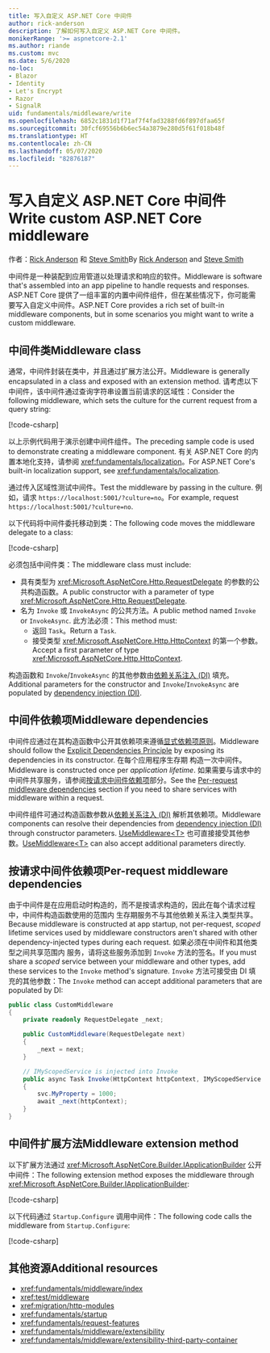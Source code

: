 ```yaml
---
title: 写入自定义 ASP.NET Core 中间件
author: rick-anderson
description: 了解如何写入自定义 ASP.NET Core 中间件。
monikerRange: '>= aspnetcore-2.1'
ms.author: riande
ms.custom: mvc
ms.date: 5/6/2020
no-loc:
- Blazor
- Identity
- Let's Encrypt
- Razor
- SignalR
uid: fundamentals/middleware/write
ms.openlocfilehash: 6852c1831d1f71af7f4fad3288fd6f897dfaa65f
ms.sourcegitcommit: 30fcf69556b6b6ec54a3879e280d5f61f018b48f
ms.translationtype: HT
ms.contentlocale: zh-CN
ms.lasthandoff: 05/07/2020
ms.locfileid: "82876187"
---
```

# <a name="write-custom-aspnet-core-middleware"></a><span data-ttu-id="979b1-103">写入自定义 ASP.NET Core 中间件</span><span class="sxs-lookup"><span data-stu-id="979b1-103">Write custom ASP.NET Core middleware</span></span>

<span data-ttu-id="979b1-104">作者：[Rick Anderson](https://twitter.com/RickAndMSFT) 和 [Steve Smith](https://ardalis.com/)</span><span class="sxs-lookup"><span data-stu-id="979b1-104">By [Rick Anderson](https://twitter.com/RickAndMSFT) and [Steve Smith](https://ardalis.com/)</span></span>

<span data-ttu-id="979b1-105">中间件是一种装配到应用管道以处理请求和响应的软件。</span><span class="sxs-lookup"><span data-stu-id="979b1-105">Middleware is software that's assembled into an app pipeline to handle requests and responses.</span></span> <span data-ttu-id="979b1-106">ASP.NET Core 提供了一组丰富的内置中间件组件，但在某些情况下，你可能需要写入自定义中间件。</span><span class="sxs-lookup"><span data-stu-id="979b1-106">ASP.NET Core provides a rich set of built-in middleware components, but in some scenarios you might want to write a custom middleware.</span></span>

## <a name="middleware-class"></a><span data-ttu-id="979b1-107">中间件类</span><span class="sxs-lookup"><span data-stu-id="979b1-107">Middleware class</span></span>

<span data-ttu-id="979b1-108">通常，中间件封装在类中，并且通过扩展方法公开。</span><span class="sxs-lookup"><span data-stu-id="979b1-108">Middleware is generally encapsulated in a class and exposed with an extension method.</span></span> <span data-ttu-id="979b1-109">请考虑以下中间件，该中间件通过查询字符串设置当前请求的区域性：</span><span class="sxs-lookup"><span data-stu-id="979b1-109">Consider the following middleware, which sets the culture for the current request from a query string:</span></span>

[!code-csharp[](write/snapshot/StartupCulture.cs)]

<span data-ttu-id="979b1-110">以上示例代码用于演示创建中间件组件。</span><span class="sxs-lookup"><span data-stu-id="979b1-110">The preceding sample code is used to demonstrate creating a middleware component.</span></span> <span data-ttu-id="979b1-111">有关 ASP.NET Core 的内置本地化支持，请参阅 <xref:fundamentals/localization>。</span><span class="sxs-lookup"><span data-stu-id="979b1-111">For ASP.NET Core's built-in localization support, see <xref:fundamentals/localization>.</span></span>

<span data-ttu-id="979b1-112">通过传入区域性测试中间件。</span><span class="sxs-lookup"><span data-stu-id="979b1-112">Test the middleware by passing in the culture.</span></span> <span data-ttu-id="979b1-113">例如，请求 `https://localhost:5001/?culture=no`。</span><span class="sxs-lookup"><span data-stu-id="979b1-113">For example, request `https://localhost:5001/?culture=no`.</span></span>

<span data-ttu-id="979b1-114">以下代码将中间件委托移动到类：</span><span class="sxs-lookup"><span data-stu-id="979b1-114">The following code moves the middleware delegate to a class:</span></span>

[!code-csharp[](write/snapshot/RequestCultureMiddleware.cs)]

<span data-ttu-id="979b1-115">必须包括中间件类：</span><span class="sxs-lookup"><span data-stu-id="979b1-115">The middleware class must include:</span></span>

* <span data-ttu-id="979b1-116">具有类型为 <xref:Microsoft.AspNetCore.Http.RequestDelegate> 的参数的公共构造函数。</span><span class="sxs-lookup"><span data-stu-id="979b1-116">A public constructor with a parameter of type <xref:Microsoft.AspNetCore.Http.RequestDelegate>.</span></span>
* <span data-ttu-id="979b1-117">名为 `Invoke` 或 `InvokeAsync` 的公共方法。</span><span class="sxs-lookup"><span data-stu-id="979b1-117">A public method named `Invoke` or `InvokeAsync`.</span></span> <span data-ttu-id="979b1-118">此方法必须：</span><span class="sxs-lookup"><span data-stu-id="979b1-118">This method must:</span></span>
  * <span data-ttu-id="979b1-119">返回 `Task`。</span><span class="sxs-lookup"><span data-stu-id="979b1-119">Return a `Task`.</span></span>
  * <span data-ttu-id="979b1-120">接受类型 <xref:Microsoft.AspNetCore.Http.HttpContext> 的第一个参数。</span><span class="sxs-lookup"><span data-stu-id="979b1-120">Accept a first parameter of type <xref:Microsoft.AspNetCore.Http.HttpContext>.</span></span>
  
<span data-ttu-id="979b1-121">构造函数和 `Invoke`/`InvokeAsync` 的其他参数由[依赖关系注入 (DI)](xref:fundamentals/dependency-injection) 填充。</span><span class="sxs-lookup"><span data-stu-id="979b1-121">Additional parameters for the constructor and `Invoke`/`InvokeAsync` are populated by [dependency injection (DI)](xref:fundamentals/dependency-injection).</span></span>

## <a name="middleware-dependencies"></a><span data-ttu-id="979b1-122">中间件依赖项</span><span class="sxs-lookup"><span data-stu-id="979b1-122">Middleware dependencies</span></span>

<span data-ttu-id="979b1-123">中间件应通过在其构造函数中公开其依赖项来遵循[显式依赖项原则](/dotnet/standard/modern-web-apps-azure-architecture/architectural-principles#explicit-dependencies)。</span><span class="sxs-lookup"><span data-stu-id="979b1-123">Middleware should follow the [Explicit Dependencies Principle](/dotnet/standard/modern-web-apps-azure-architecture/architectural-principles#explicit-dependencies) by exposing its dependencies in its constructor.</span></span> <span data-ttu-id="979b1-124">在每个应用程序生存期  构造一次中间件。</span><span class="sxs-lookup"><span data-stu-id="979b1-124">Middleware is constructed once per *application lifetime*.</span></span> <span data-ttu-id="979b1-125">如果需要与请求中的中间件共享服务，请参阅[按请求中间件依赖项](#per-request-middleware-dependencies)部分。</span><span class="sxs-lookup"><span data-stu-id="979b1-125">See the [Per-request middleware dependencies](#per-request-middleware-dependencies) section if you need to share services with middleware within a request.</span></span>

<span data-ttu-id="979b1-126">中间件组件可通过构造函数参数从[依赖关系注入 (DI)](xref:fundamentals/dependency-injection) 解析其依赖项。</span><span class="sxs-lookup"><span data-stu-id="979b1-126">Middleware components can resolve their dependencies from [dependency injection (DI)](xref:fundamentals/dependency-injection) through constructor parameters.</span></span> <span data-ttu-id="979b1-127">[UseMiddleware&lt;T&gt;](/dotnet/api/microsoft.aspnetcore.builder.usemiddlewareextensions.usemiddleware#Microsoft_AspNetCore_Builder_UseMiddlewareExtensions_UseMiddleware_Microsoft_AspNetCore_Builder_IApplicationBuilder_System_Type_System_Object___) 也可直接接受其他参数。</span><span class="sxs-lookup"><span data-stu-id="979b1-127">[UseMiddleware&lt;T&gt;](/dotnet/api/microsoft.aspnetcore.builder.usemiddlewareextensions.usemiddleware#Microsoft_AspNetCore_Builder_UseMiddlewareExtensions_UseMiddleware_Microsoft_AspNetCore_Builder_IApplicationBuilder_System_Type_System_Object___) can also accept additional parameters directly.</span></span>

## <a name="per-request-middleware-dependencies"></a><span data-ttu-id="979b1-128">按请求中间件依赖项</span><span class="sxs-lookup"><span data-stu-id="979b1-128">Per-request middleware dependencies</span></span>

<span data-ttu-id="979b1-129">由于中间件是在应用启动时构造的，而不是按请求构造的，因此在每个请求过程中，中间件构造函数使用的范围内  生存期服务不与其他依赖关系注入类型共享。</span><span class="sxs-lookup"><span data-stu-id="979b1-129">Because middleware is constructed at app startup, not per-request, *scoped* lifetime services used by middleware constructors aren't shared with other dependency-injected types during each request.</span></span> <span data-ttu-id="979b1-130">如果必须在中间件和其他类型之间共享范围内  服务，请将这些服务添加到 `Invoke` 方法的签名。</span><span class="sxs-lookup"><span data-stu-id="979b1-130">If you must share a *scoped* service between your middleware and other types, add these services to the `Invoke` method's signature.</span></span> <span data-ttu-id="979b1-131">`Invoke` 方法可接受由 DI 填充的其他参数：</span><span class="sxs-lookup"><span data-stu-id="979b1-131">The `Invoke` method can accept additional parameters that are populated by DI:</span></span>

```csharp
public class CustomMiddleware
{
    private readonly RequestDelegate _next;

    public CustomMiddleware(RequestDelegate next)
    {
        _next = next;
    }

    // IMyScopedService is injected into Invoke
    public async Task Invoke(HttpContext httpContext, IMyScopedService svc)
    {
        svc.MyProperty = 1000;
        await _next(httpContext);
    }
}
```

## <a name="middleware-extension-method"></a><span data-ttu-id="979b1-132">中间件扩展方法</span><span class="sxs-lookup"><span data-stu-id="979b1-132">Middleware extension method</span></span>

<span data-ttu-id="979b1-133">以下扩展方法通过 <xref:Microsoft.AspNetCore.Builder.IApplicationBuilder> 公开中间件：</span><span class="sxs-lookup"><span data-stu-id="979b1-133">The following extension method exposes the middleware through <xref:Microsoft.AspNetCore.Builder.IApplicationBuilder>:</span></span>

[!code-csharp[](write/snapshot/RequestCultureMiddlewareExtensions.cs)]

<span data-ttu-id="979b1-134">以下代码通过 `Startup.Configure` 调用中间件：</span><span class="sxs-lookup"><span data-stu-id="979b1-134">The following code calls the middleware from `Startup.Configure`:</span></span>

[!code-csharp[](write/snapshot/Startup.cs?highlight=5)]

## <a name="additional-resources"></a><span data-ttu-id="979b1-135">其他资源</span><span class="sxs-lookup"><span data-stu-id="979b1-135">Additional resources</span></span>

* <xref:fundamentals/middleware/index>
* <xref:test/middleware>
* <xref:migration/http-modules>
* <xref:fundamentals/startup>
* <xref:fundamentals/request-features>
* <xref:fundamentals/middleware/extensibility>
* <xref:fundamentals/middleware/extensibility-third-party-container>
